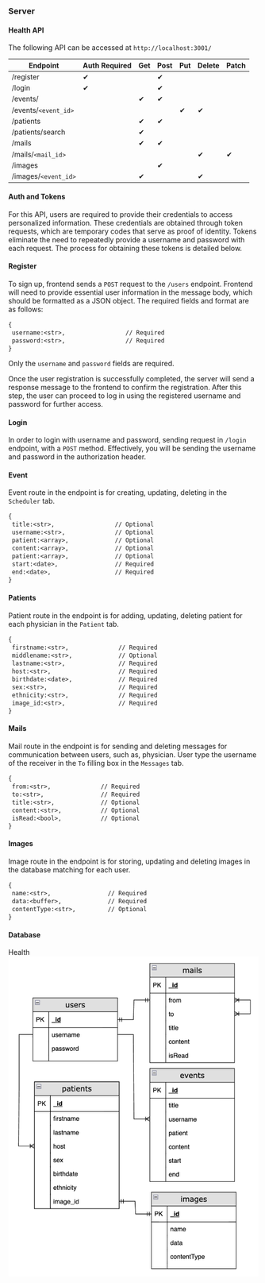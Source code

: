 ### Server

#### Health API

The following API can be accessed at `http://localhost:3001/`

| Endpoint             | Auth Required | Get | Post | Put | Delete | Patch |
| -------------------- | ------------- | --- | ---- | --- | ------ | ----- |
| /register            | ✔︎             |     | ✔︎    |     |        |       |
| /login               | ✔︎             |     | ✔︎    |     |        |       |
| /events/             |               | ✔︎   | ✔︎    |     |        |       |
| /events/`<event_id>` |               |     |      | ✔︎   | ✔︎      |       |
| /patients            |               | ✔︎   | ✔︎    |     |        |       |
| /patients/search     |               | ✔︎   |      |     |        |       |
| /mails               |               | ✔︎   | ✔︎    |     |        |       |
| /mails/`<mail_id>`   |               |     |      |     | ✔︎      | ✔︎     |
| /images              |               |     | ✔︎    |     |        |       |
| /images/`<event_id>` |               | ✔︎   |      |     | ✔︎      |       |

#### Auth and Tokens

For this API, users are required to provide their credentials to access personalized information. These credentials are obtained through token requests, which are temporary codes that serve as proof of identity. Tokens eliminate the need to repeatedly provide a username and password with each request. The process for obtaining these tokens is detailed below.

#### Register

To sign up, frontend sends a `POST` request to the `/users` endpoint. Frontend will need to provide essential user information in the message body, which should be formatted as a JSON object. The required fields and format are as follows:


```
{
 username:<str>,                 // Required
 password:<str>,                 // Required
}
```

Only the `username` and `password` fields are required.

Once the user registration is successfully completed, the server will send a response message to the frontend to confirm the registration. After this step, the user can proceed to log in using the registered username and password for further access.

#### Login

In order to login with username and password, sending request in `/login` endpoint, with a `POST` method. Effectively, you will be sending the username and password in the authorization header.

#### Event

Event route in the endpoint is for creating, updating, deleting in the `Scheduler` tab. 


```
{
 title:<str>,                 // Optional
 username:<str>,              // Optional
 patient:<array>,             // Optional
 content:<array>,             // Optional
 patient:<array>,             // Optional
 start:<date>,                // Required
 end:<date>,                  // Required
}
```


#### Patients

Patient route in the endpoint is for adding, updating, deleting patient for each physician in the `Patient` tab. 


```
{
 firstname:<str>,              // Required
 middlename:<str>,             // Optional
 lastname:<str>,               // Required
 host:<str>,                   // Required
 birthdate:<date>,             // Required
 sex:<str>,                    // Required
 ethnicity:<str>,              // Required
 image_id:<str>,               // Required
}
```

#### Mails

Mail route in the endpoint is for sending and deleting messages for communication between users, such as, physician. User type the username of the receiver in the `To` filling box in the `Messages` tab.


```
{
 from:<str>,              // Required
 to:<str>,                // Required
 title:<str>,             // Optional
 content:<str>,           // Optional
 isRead:<bool>,           // Optional
}
```

#### Images

Image route in the endpoint is for storing, updating and deleting images in the database matching for each user. 


```
{
 name:<str>,                // Required
 data:<buffer>,             // Required
 contentType:<str>,         // Optional
}
```


#### Database

Health
![Health](./MongoDB.png)
